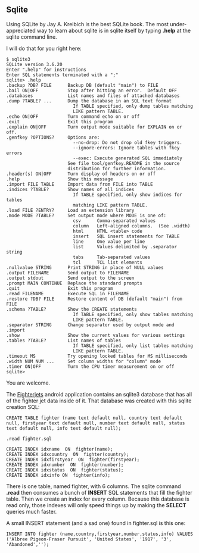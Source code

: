 ## Sqlite

Using SQLite by Jay A. Kreibich is the best SQLite book.  The most under-appreciated way to learn about sqlite is in sqlite itself by typing **.help** at the sqlite command line.  

I will do that for you right here:

```
$ sqlite3 
SQLite version 3.6.20
Enter ".help" for instructions
Enter SQL statements terminated with a ";"
sqlite> .help
.backup ?DB? FILE      Backup DB (default "main") to FILE
.bail ON|OFF           Stop after hitting an error.  Default OFF
.databases             List names and files of attached databases
.dump ?TABLE? ...      Dump the database in an SQL text format
                         If TABLE specified, only dump tables matching
                         LIKE pattern TABLE.
.echo ON|OFF           Turn command echo on or off
.exit                  Exit this program
.explain ON|OFF        Turn output mode suitable for EXPLAIN on or off.
.genfkey ?OPTIONS?     Options are:
                         --no-drop: Do not drop old fkey triggers.
                         --ignore-errors: Ignore tables with fkey errors
                         --exec: Execute generated SQL immediately
                       See file tool/genfkey.README in the source 
                       distribution for further information.
.header(s) ON|OFF      Turn display of headers on or off
.help                  Show this message
.import FILE TABLE     Import data from FILE into TABLE
.indices ?TABLE?       Show names of all indices
                         If TABLE specified, only show indices for tables
                         matching LIKE pattern TABLE.
.load FILE ?ENTRY?     Load an extension library
.mode MODE ?TABLE?     Set output mode where MODE is one of:
                         csv      Comma-separated values
                         column   Left-aligned columns.  (See .width)
                         html     HTML <table> code
                         insert   SQL insert statements for TABLE
                         line     One value per line
                         list     Values delimited by .separator string
                         tabs     Tab-separated values
                         tcl      TCL list elements
.nullvalue STRING      Print STRING in place of NULL values
.output FILENAME       Send output to FILENAME
.output stdout         Send output to the screen
.prompt MAIN CONTINUE  Replace the standard prompts
.quit                  Exit this program
.read FILENAME         Execute SQL in FILENAME
.restore ?DB? FILE     Restore content of DB (default "main") from FILE
.schema ?TABLE?        Show the CREATE statements
                         If TABLE specified, only show tables matching
                         LIKE pattern TABLE.
.separator STRING      Change separator used by output mode and .import
.show                  Show the current values for various settings
.tables ?TABLE?        List names of tables
                         If TABLE specified, only list tables matching
                         LIKE pattern TABLE.
.timeout MS            Try opening locked tables for MS milliseconds
.width NUM NUM ...     Set column widths for "column" mode
.timer ON|OFF          Turn the CPU timer measurement on or off
sqlite>
```

You are welcome.

The [Fighterjets](/software/android.md#Fighterjets) android application contains an sqlite3 database that has all of the fighter jet data inside of it.  That database was created with this sqlite creation SQL:

```
CREATE TABLE fighter (name text default null, country text default null, firstyear text default null, number text default null, status text default null, info text default null);

.read fighter.sql

CREATE INDEX idxname  ON  fighter(name);
CREATE INDEX idxcountry  ON  fighter(country);
CREATE INDEX idxfirstyear  ON  fighter(firstyear);
CREATE INDEX idxnumber  ON  fighter(number);
CREATE INDEX idxstatus  ON  fighter(status);
CREATE INDEX idxinfo ON  fighter(info);
```

There is one table, named fighter, with 6 columns.  The sqlite command **.read** then consumes a bunch of **INSERT** SQL statements that fill the fighter table.  Then we create an index for every column.  Because this database is read only, those indexes will only speed things up by making the **SELECT** queries much faster. 

A small INSERT statement (and a sad one) found in fighter.sql is this one:

```
INSERT INTO fighter (name,country,firstyear,number,status,info) VALUES ('Albree Pigeon-Fraser Pursuit', 'United States', '1917', '3', 'Abandoned','');
```
